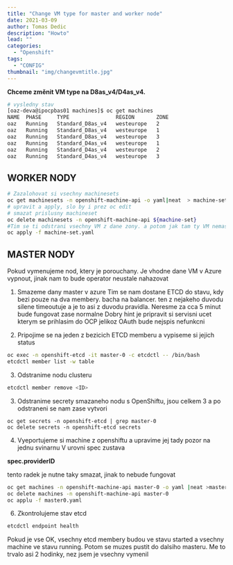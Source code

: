 ```yaml
---
title: "Change VM type for master and worker node"
date: 2021-03-09 
author: Tomas Dedic
description: "Howto"
lead: ""
categories:
  - "Openshift"
tags:
  - "CONFIG"
thumbnail: "img/changevmtitle.jpg"
---
```

**Chceme změnit VM type na D8as_v4/D4as_v4.**
```sh
# vysledny stav
[oaz-deva@ipocpbas01 machines]$ oc get machines
NAME  PHASE     TYPE               REGION       ZONE   
oaz   Running   Standard_D8as_v4   westeurope   2      
oaz   Running   Standard_D8as_v4   westeurope   1      
oaz   Running   Standard_D8as_v4   westeurope   3      
oaz   Running   Standard_D4as_v4   westeurope   1      
oaz   Running   Standard_D4as_v4   westeurope   2      
oaz   Running   Standard_D4as_v4   westeurope   3      
```

## WORKER NODY
```sh
# Zazalohovat si vsechny machinesets
oc get machinesets -n openshift-machine-api -o yaml|neat  > machine-set.yaml
# upravit a apply, slo by i prez oc edit
# smazat prislusny machineset
oc delete machinesets -n openshift-machine-api ${machine-set}
#Tim se ti odstrani vsechny VM z dane zony. a potom jak tam ty VM nemas, tak jej zase nahrej zpet.
oc apply -f machine-set.yaml
```
## MASTER NODY

Pokud vymenujeme nod, ktery je porouchany. Je vhodne dane VM v Azure vypnout, jinak nam to bude operator neustale nahazovat
1. Smazeme dany master v azure Tim se nam dostane ETCD do stavu, kdy bezi pouze na dva membery. bacha na balancer. ten z nejakeho duvodu silene timeoutuje a je to asi z duvodu pravidla.
   Neresme za cca 5 minut bude fungovat zase normalne
   Dobry hint je pripravit si servisni ucet kterym se prihlasim do OCP jelikoz OAuth bude nejspis nefunkcni

2. Pripojime se na jeden z bezicich ETCD memberu a vypiseme si jejich status
```sh
oc exec -n openshift-etcd -it master-0 -c etcdctl -- /bin/bash
etcdctl member list -w table
```
3. Odstranime nodu clusteru
```sh
etcdctl member remove <ID>
```
3. Odstranime secrety smazaneho nodu s OpenShiftu, jsou celkem 3 a po odstraneni se nam zase vytvori
```
oc get secrets -n openshift-etcd | grep master-0 
oc delete secrets -n openshift-etcd secrets
```
4. Vyeportujeme si machine z openshiftu a upravime jej
tady pozor na jednu svinarnu
V urovni spec zustava

**spec.providerID**

tento radek je nutne taky smazat, jinak to nebude fungovat
```sh
oc get machines -n openshift-machine-api master-0 -o yaml |neat >master0.yaml
oc delete machines -n openshift-machine-api master-0
oc applu -f master0.yaml
```
6. Zkontrolujeme stav etcd
```sh
etcdctl endpoint health
```
Pokud je vse OK, vsechny etcd membery budou ve stavu started a vsechny machine ve stavu running. Potom se muzes pustit do dalsiho masteru.
Me to trvalo asi 2 hodinky, nez jsem je vsechny vymenil 
